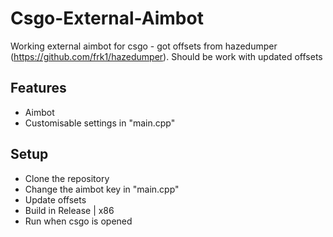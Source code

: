 # Csgo-External-Aimbot
Working external aimbot for csgo - got offsets from hazedumper (https://github.com/frk1/hazedumper). Should be work with updated offsets

## Features
- Aimbot
- Customisable settings in "main.cpp"

## Setup
- Clone the repository
- Change the aimbot key in "main.cpp"
- Update offsets
- Build in Release | x86
- Run when csgo is opened

